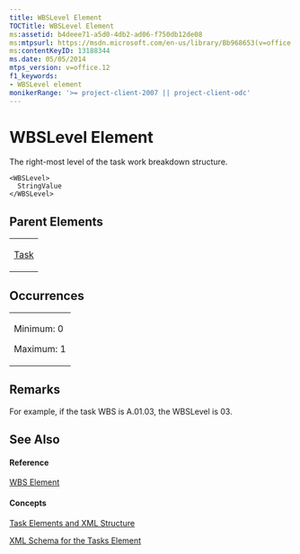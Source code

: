 ```yaml
---
title: WBSLevel Element
TOCTitle: WBSLevel Element
ms:assetid: b4deee71-a5d0-4db2-ad06-f750db12de08
ms:mtpsurl: https://msdn.microsoft.com/en-us/library/Bb968653(v=office.12)
ms:contentKeyID: 13188344
ms.date: 05/05/2014
mtps_version: v=office.12
f1_keywords:
- WBSLevel element
monikerRange: '>= project-client-2007 || project-client-odc'
---
```


# WBSLevel Element




The right-most level of the task work breakdown structure.

    <WBSLevel>
      StringValue
    </WBSLevel>

## Parent Elements

<table>
<colgroup>
<col style="width: 100%" />
</colgroup>
<tbody>
<tr class="odd">
<td><p><a href="bb968487(v=office.12).md">Task</a></p></td>
</tr>
</tbody>
</table>

## Occurrences

<table>
<colgroup>
<col style="width: 100%" />
</colgroup>
<tbody>
<tr class="odd">
<td><p>Minimum: 0</p>
<p>Maximum: 1</p></td>
</tr>
</tbody>
</table>

## Remarks

For example, if the task WBS is A.01.03, the WBSLevel is 03.

## See Also

#### Reference

[WBS Element](bb968566\(v=office.12\).md)

#### Concepts

[Task Elements and XML Structure](bb968475\(v=office.12\).md)

[XML Schema for the Tasks Element](bb968415\(v=office.12\).md)

